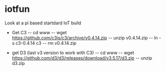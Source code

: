 # iotfun
Look at a pi based startdard IoT build

- Get C3 
-- cd www
-- wget https://github.com/c3js/c3/archive/v0.4.14.zip
-- unzip v0.4.14.zip
-- ln -s c3-0.4.14 c3
-- rm v0.4.14.zip

- get D3 (last v3 version to work with C3)
-- cd www
-- wget https://github.com/d3/d3/releases/download/v3.5.17/d3.zip
-- unzip d3.zip
